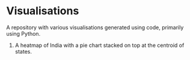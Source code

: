# Visualisations
A repository with various visualisations generated using code, primarily using Python.

1. A heatmap of India with a pie chart stacked on top at the centroid of states.




